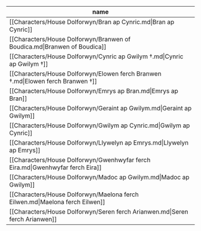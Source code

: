 | name                                                                             |
| -------------------------------------------------------------------------------- |
| [[Characters/House Dolforwyn/Bran ap Cynric.md\|Bran ap Cynric]]                 |
| [[Characters/House Dolforwyn/Branwen of Boudica.md\|Branwen of Boudica]]         |
| [[Characters/House Dolforwyn/Cynric ap Gwilym †.md\|Cynric ap Gwilym †]]         |
| [[Characters/House Dolforwyn/Elowen ferch Branwen †.md\|Elowen ferch Branwen †]] |
| [[Characters/House Dolforwyn/Emrys ap Bran.md\|Emrys ap Bran]]                   |
| [[Characters/House Dolforwyn/Geraint ap Gwilym.md\|Geraint ap Gwilym]]           |
| [[Characters/House Dolforwyn/Gwilym ap Cynric.md\|Gwilym ap Cynric]]             |
| [[Characters/House Dolforwyn/Llywelyn ap Emrys.md\|Llywelyn ap Emrys]]           |
| [[Characters/House Dolforwyn/Gwenhwyfar ferch Eira.md\|Gwenhwyfar ferch Eira]]   |
| [[Characters/House Dolforwyn/Madoc ap Gwilym.md\|Madoc ap Gwilym]]               |
| [[Characters/House Dolforwyn/Maelona ferch Eilwen.md\|Maelona ferch Eilwen]]     |
| [[Characters/House Dolforwyn/Seren ferch Arianwen.md\|Seren ferch Arianwen]]     |
